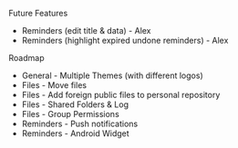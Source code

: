 Future Features
 - Reminders (edit title & data) - Alex
 - Reminders (highlight expired undone reminders) - Alex

 
Roadmap
  - General - Multiple Themes (with different logos)
  - Files - Move files
  - Files - Add foreign public files to personal repository
  - Files - Shared Folders & Log
  - Files - Group Permissions
  - Reminders - Push notifications
  - Reminders - Android Widget
